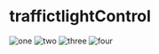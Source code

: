# traffictlightControl

![one](https://user-images.githubusercontent.com/32064166/80270605-f5c51280-868f-11ea-9b83-f7baa8bad9a7.PNG)
![two](https://user-images.githubusercontent.com/32064166/80270608-fb225d00-868f-11ea-8903-d8fdfb0cb99a.PNG)
![three](https://user-images.githubusercontent.com/32064166/80270609-feb5e400-868f-11ea-8b8e-09c505fac461.PNG)
![four](https://user-images.githubusercontent.com/32064166/80270610-037a9800-8690-11ea-8d93-15e2be2b0d9f.PNG)
